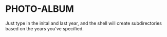 # PHOTO-ALBUM
Just type in the inital and last year, and the shell will create subdirectories based on the years you've specified.
